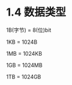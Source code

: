 # 1.4 数据类型

1B(字节) = 8(位)bit&#x20;

1KB = 1024B&#x20;

1MB = 1024KB&#x20;

1GB = 1024MB&#x20;

1TB = 1024GB
